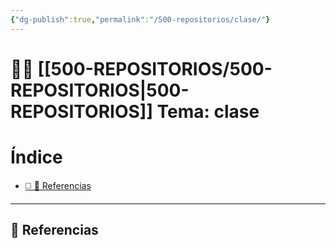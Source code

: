 ```yaml
---
{"dg-publish":true,"permalink":"/500-repositorios/clase/"}
---
```



# 🕵️‍♂️ [[500-REPOSITORIOS/500-REPOSITORIOS\|500-REPOSITORIOS]] Tema: clase



<h1><span>Índice</span></h1><div><ul class="dataview list-view-ul"><li><span><a data-tooltip-position="top" aria-label="500-REPOSITORIOS/clase.md > 🔗 Referencias" data-href="500-REPOSITORIOS/clase.md#🔗 Referencias" href="500-REPOSITORIOS/clase.md#🔗 Referencias" class="internal-link" target="_blank" rel="noopener nofollow">◻️ 🔗 Referencias</a></span></li></ul></div>



---
## 🔗 Referencias



